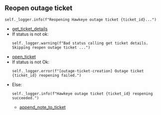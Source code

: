 ## Reopen outage ticket
```
self._logger.info(f"Reopening Hawkeye outage ticket {ticket_id}...")
```
* [get_ticket_details](../repositories/bruin_repository/get_ticket_details.md)
* If status is not ok:
  ```
  self._logger.warning(f"Bad status calling get ticket details. Skipping reopen outage ticket ...") 
  ```
* [open_ticket](../repositories/bruin_repository/open_ticket.md)
* If status is not Ok:
  ```
  self._logger.error(f"[outage-ticket-creation] Outage ticket {ticket_id} reopening failed.")
  ```
* Else:
  ```
  self._logger.info(f"Hawkeye outage ticket {ticket_id} reopening succeeded.")
  ```
  * [append_note_to_ticket](../repositories/bruin_repository/append_note_to_ticket.md)